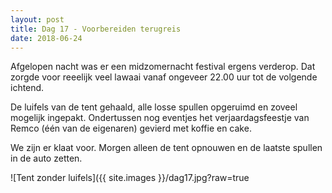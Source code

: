 ```yaml
---
layout: post
title: Dag 17 - Voorbereiden terugreis
date: 2018-06-24
---
```

Afgelopen nacht was er een midzomernacht festival ergens verderop. Dat zorgde voor reeelijk veel lawaai vanaf ongeveer 22.00 uur tot de volgende ichtend.

De luifels van de tent gehaald, alle losse spullen opgeruimd en zoveel mogelijk ingepakt.
Ondertussen nog eventjes het verjaardagsfeestje van Remco (één van de eigenaren) gevierd met koffie en cake.

We zijn er klaat voor. Morgen alleen de tent opnouwen en de laatste spullen in de auto zetten.

![Tent zonder luifels]({{ site.images }}/dag17.jpg?raw=true